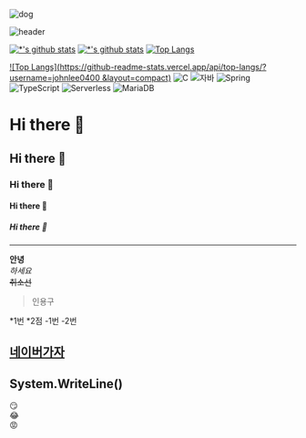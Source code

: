 ![dog](https://user-images.githubusercontent.com/113444855/196892429-03c35ed8-81df-4219-bd0b-642b51c6b4a2.jpg)

![header](https://capsule-render.vercel.app/api?type=egg&color=auto&height=300&section=header&text=최강%20자바개발자&fontSize=90)

[![*'s github stats](https://github-readme-stats.vercel.app/api?username=johnlee0400)](https://github.com/johnlee0400)
[![*'s github stats](https://github-readme-stats.vercel.app/api?username=johnlee0400&show_icons=true&theme=radical)](https://github.com/johnlee0400)
[![Top Langs](https://github-readme-stats.vercel.app/api/top-langs/?username=johnlee0400)](https://github.com/johnlee0400/github-readme-stats)

[![Top Langs](https://github-readme-stats.vercel.app/api/top-langs/?username=johnlee0400 &layout=compact)](https://github.com/johnlee0400/github-readme-stats)
![C](https://img.shields.io/badge/-C-123456?style=flat-square&logo=C&logoColor=black)
![자바](https://img.shields.io/badge/-자바-007396?style=flat&logo=Java&logoColor=ffffff)
![Spring](https://img.shields.io/badge/-Spring-6DB33F?style=for-the-badge&logo=Spring&logoColor=white)
![TypeScript](https://img.shields.io/badge/-TypeScript-3178C6?style=flat-square&logo=TypeScript&logoColor=white)
![Serverless](https://img.shields.io/badge/-Serverless-FD5750?style=flat-square&logo=Serverless&logoColor=magenta)
![MariaDB](https://img.shields.io/badge/-MariaDB-1F305F?style=flat-square&logo=mariadb&logoColor=white)

# Hi there 👋
## Hi there 👋
### Hi there 👋
#### Hi there 👋
##### Hi there 👋
---

**안녕** <br>
*하세요* <br>
~~취소선~~

>인용구

*1번
*2점
-1번
-2번

[네이버가자](https://naver.com)
---
System.WriteLine()
---
:smirk:<br>
:joy:<br>
:rage:
